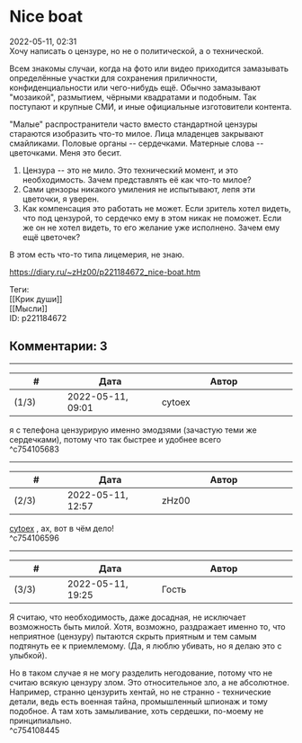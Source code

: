 Nice boat
=========

  
2022-05-11, 02:31  
 Хочу написать о цензуре, но не о политической, а о технической.   
   
 Всем знакомы случаи, когда на фото или видео приходится замазывать определённые участки для сохранения приличности, конфиденциальности или чего-нибудь ещё. Обычно замазывают "мозаикой", размытием, чёрными квадратами и подобным. Так поступают и крупные СМИ, и иные официальные изготовители контента.   
   
 "Малые" распространители часто вместо стандартной цензуры стараются изобразить что-то милое. Лица младенцев закрывают смайликами. Половые органы -- сердечками. Матерные слова -- цветочками. Меня это бесит.   
   
 1. Цензура -- это не мило. Это технический момент, и это необходимость. Зачем представлять её как что-то милое?   
 2. Сами цензоры никакого умиления не испытывают, лепя эти цветочки, я уверен.   
 3. Как компенсация это работать не может. Если зритель хотел видеть, что под цензурой, то сердечко ему в этом никак не поможет. Если же он не хотел видеть, то его желание уже исполнено. Зачем ему ещё цветочек?   
   
 В этом есть что-то типа лицемерия, не знаю.   
  
<https://diary.ru/~zHz00/p221184672_nice-boat.htm>  
  
Теги:  
[[Крик души]]  
[[Мысли]]  
ID: p221184672  


Комментарии: 3
--------------

  


---



|         #         |              Дата              |                     Автор                     |           ID           |
| --- | --- | --- | --- |
| (1/3) | 2022-05-11, 09:01 | cytoex | c754105683 |

  
 я с телефона цензурирую именно эмодзями (зачастую теми же сердечками), потому что так быстрее и удобнее всего   
 ^c754105683

---



|         #         |              Дата              |                     Автор                     |           ID           |
| --- | --- | --- | --- |
| (2/3) | 2022-05-11, 12:57 | zHz00 | c754106596 |

  
  [cytoex](https://citoex.diary.ru "Только это красиво и только в этом есть смысл")  , ах, вот в чём дело!   
 ^c754106596

---



|         #         |              Дата              |                     Автор                     |           ID           |
| --- | --- | --- | --- |
| (3/3) | 2022-05-11, 19:25 | Гость | c754108445 |

  
 Я считаю, что необходимость, даже досадная, не исключает возможность быть милой. Хотя, возможно, раздражает именно то, что неприятное (цензуру) пытаются скрыть приятным и тем самым подтянуть ее к приемлемому. (Да, я люблю убивать, но я делаю это с улыбкой).   
   
 Но в таком случае я не могу разделить негодование, потому что не считаю всякую цензуру злом. Это относительное зло, а не абсолютное. Например, странно цензурить хентай, но не странно - технические детали, ведь есть военная тайна, промышленный шпионаж и тому подобное. А там хоть замыливание, хоть сердешки, по-моему не принципиально.   
 ^c754108445